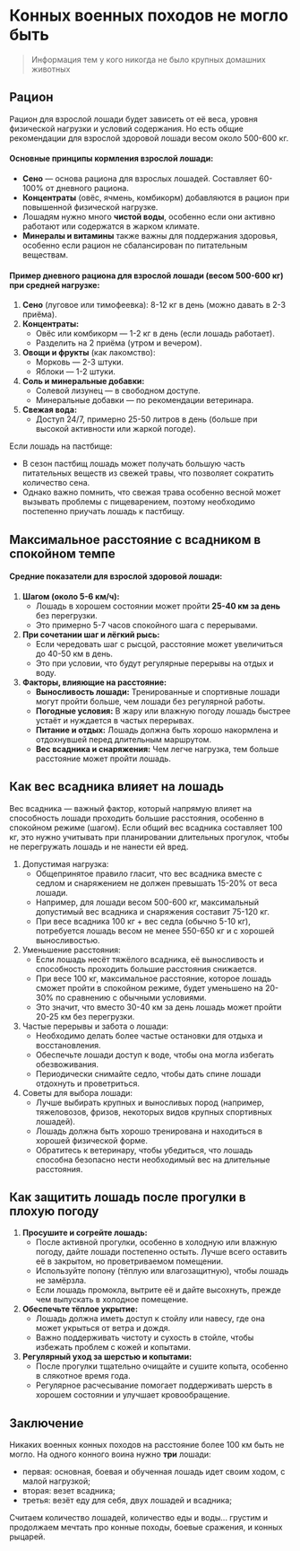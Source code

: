 # Конных военных походов не могло быть

> Информация тем у кого никогда не было крупных домашних животных

## Рацион

Рацион для взрослой лошади будет зависеть от её веса, уровня физической
нагрузки и условий содержания. Но есть общие рекомендации для взрослой
здоровой лошади весом около 500-600 кг.

#### Основные принципы кормления взрослой лошади:
* **Сено** — основа рациона для взрослых лошадей. Составляет 60-100% от дневного рациона.
* **Концентраты** (овёс, ячмень, комбикорм) добавляются в рацион при повышенной физической нагрузке.
* Лошадям нужно много **чистой воды**, особенно если они активно работают или содержатся в жарком климате.
* **Минералы и витамины** также важны для поддержания здоровья, особенно если рацион не сбалансирован по питательным веществам.

#### Пример дневного рациона для взрослой лошади (весом 500-600 кг) при средней нагрузке:
1. **Сено** (луговое или тимофеевка): 8-12 кг в день (можно давать в 2-3 приёма).
1. **Концентраты:**
    - Овёс или комбикорм — 1-2 кг в день (если лошадь работает).
    - Разделить на 2 приёма (утром и вечером).
1. **Овощи и фрукты** (как лакомство):
    - Морковь — 2-3 штуки.
    - Яблоки — 1-2 штуки.
1. **Соль и минеральные добавки:**
    - Солевой лизунец — в свободном доступе.
    - Минеральные добавки — по рекомендации ветеринара.
1. **Свежая вода:**
    - Доступ 24/7, примерно 25-50 литров в день (больше при высокой активности или жаркой погоде).

Если лошадь на пастбище:
* В сезон пастбищ лошадь может получать большую часть питательных веществ из свежей травы, что позволяет сократить количество сена.
* Однако важно помнить, что свежая трава особенно весной может вызывать проблемы с пищеварением, поэтому необходимо постепенно приучать лошадь к пастбищу.

## Максимальное расстояние с всадником в спокойном темпе

#### Средние показатели для взрослой здоровой лошади:
1. **Шагом (около 5-6 км/ч):**
    - Лошадь в хорошем состоянии может пройти **25-40 км за день** без перегрузки.
    - Это примерно 5-7 часов спокойного шага с перерывами.
1. **При сочетании шаг и лёгкий рысь:**
    - Если чередовать шаг с рысцой, расстояние может увеличиться до 40-50 км в день.
    - Это при условии, что будут регулярные перерывы на отдых и воду.
1. **Факторы, влияющие на расстояние:**
    - **Выносливость лошади:** Тренированные и спортивные лошади могут пройти больше, чем лошади без регулярной работы.
    - **Погодные условия:** В жару или влажную погоду лошадь быстрее устаёт и нуждается в частых перерывах.
    - **Питание и отдых:** Лошадь должна быть хорошо накормлена и отдохнувшей перед длительным маршрутом.
    - **Вес всадника и снаряжения:** Чем легче нагрузка, тем больше расстояние может пройти лошадь.

## Как вес всадника влияет на лошадь

Вес всадника — важный фактор, который напрямую влияет на способность лошади
проходить большие расстояния, особенно в спокойном режиме (шагом).
Если общий вес всадника составляет 100 кг, это нужно учитывать при планировании
длительных прогулок, чтобы не перегружать лошадь и не нанести ей вред.

1. Допустимая нагрузка:
    - Общепринятое правило гласит, что вес всадника вместе с седлом и снаряжением не должен превышать 15-20% от веса лошади.
    - Например, для лошади весом 500-600 кг, максимальный допустимый вес всадника и снаряжения составит 75-120 кг.
    - При весе всадника 100 кг + вес седла (обычно 5-10 кг), потребуется лошадь весом не менее 550-650 кг и с хорошей выносливостью.
1. Уменьшение расстояния:
    - Если лошадь несёт тяжёлого всадника, её выносливость и способность проходить большие расстояния снижается.
    - При весе 100 кг, максимальное расстояние, которое лошадь сможет пройти в спокойном режиме, будет уменьшено на 20-30% по сравнению с обычными условиями.
    - Это значит, что вместо 30-40 км за день лошадь может пройти 20-25 км без перегрузки.
1. Частые перерывы и забота о лошади:
    - Необходимо делать более частые остановки для отдыха и восстановления.
    - Обеспечьте лошади доступ к воде, чтобы она могла избегать обезвоживания.
    - Периодически снимайте седло, чтобы дать спине лошади отдохнуть и проветриться.
1. Советы для выбора лошади:
    - Лучше выбирать крупных и выносливых пород (например, тяжеловозов, фризов, некоторых видов крупных спортивных лошадей).
    - Лошадь должна быть хорошо тренирована и находиться в хорошей физической форме.
    - Обратитесь к ветеринару, чтобы убедиться, что лошадь способна безопасно нести необходимый вес на длительные расстояния.

## Как защитить лошадь после прогулки в плохую погоду
1. **Просушите и согрейте лошадь:**
    - После активной прогулки, особенно в холодную или влажную погоду, дайте лошади постепенно остыть. Лучше всего оставить её в закрытом, но проветриваемом помещении.
    - Используйте попону (тёплую или влагозащитную), чтобы лошадь не замёрзла.
    - Если лошадь промокла, вытрите её и дайте высохнуть, прежде чем выпускать в холодное помещение.
1. **Обеспечьте тёплое укрытие:**
    - Лошадь должна иметь доступ к стойлу или навесу, где она может укрыться от ветра и дождя.
    - Важно поддерживать чистоту и сухость в стойле, чтобы избежать проблем с кожей и копытами.
1. **Регулярный уход за шерстью и копытами:**
    - После прогулки тщательно очищайте и сушите копыта, особенно в слякотное время года.
    - Регулярное расчесывание помогает поддерживать шерсть в хорошем состоянии и улучшает кровообращение.

## Заключение
Никаких военных конных походов на расстояние более 100 км быть не могло.
На одного конного воина нужно **три** лошади:
- первая: основная, боевая и обученная лошадь идет своим ходом, с малой нагрузкой;
- вторая: везет всадника;
- третья: везёт еду для себя, двух лошадей и всадника;

Считаем количество лошадей, количество еды и воды... грустим и продолжаем мечтать
про конные походы, боевые сражения, и конных рыцарей.
